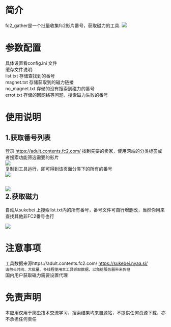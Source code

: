 简介
=====
fc2_gather是一个批量收集fc2影片番号，获取磁力的工具.
<img src=https://github.com/supsupsuperstar/fc2_gather/raw/main/menu.png>

参数配置
====
具体设置看config.ini 文件<br>
缓存文件说明:<br>
list.txt 存储查找到的番号<br>
magnet.txt 存储获取到的磁力链接<br>
no_magnet.txt 存储的没有搜索到磁力的番号<br>
errot.txt 存储的因网络等问题，搜索磁力失败的番号<br>

使用说明
====

1.获取番号列表
---------
登录 https://adult.contents.fc2.com/ 找到先要的卖家，使用网站的分类标签或者搜索功能筛选需要的影片<br>
<img src=https://github.com/supsupsuperstar/fc2_gather/raw/main/%E6%88%AA%E5%9B%BE1.png><br>
复制到工具运行，即可得到该页面分类下的所有的番号<br>
<img src=https://github.com/supsupsuperstar/fc2_gather/raw/main/%E6%88%AA%E5%9B%BE2.png>

<img src=https://github.com/supsupsuperstar/fc2_gather/raw/main/%E6%88%AA%E5%9B%BE3.png><br>
2.获取磁力
-----
自动从sukebei 上搜索list.txt内的所有番号，番号文件可自行增删改，当然你用来查找其他非FC2番号也行<br>

<img src=https://github.com/supsupsuperstar/fc2_gather/raw/main/%E6%88%AA%E5%9B%BE4.png>

注意事项
=====
工具数据来源https://adult.contents.fc2.com/  https://sukebei.nyaa.si/ <br>
`请勿长时间、大批量、多线程使用本工具抓取数据，以免给服务器带来负担`<br>
国内用户获取磁力需要设置代理<br>


免责声明
=====
本应用仅用于爬虫技术交流学习，搜索结果均来自源站，不提供任何资源下载，亦不承担任何责任<br>
